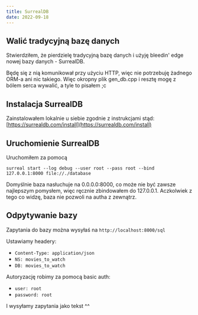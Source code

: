 ```yaml
---
title: SurrealDB
date: 2022-09-18
---
```

## Walić tradycyjną bazę danych
Stwierdziłem, że pierdzielę tradycyjną bazę danych i użyję bleedin' edge nowej bazy danych - SurrealDB.

Będę się z nią komunikował przy użyciu HTTP, więc nie potrzebuję żadnego ORM-a ani nic takiego.
Więc okropny plik gen_db.cpp i resztę mogę z bólem serca wywalić, a tyle to pisałem ;c

## Instalacja SurrealDB
Zainstalowałem lokalnie u siebie zgodnie z instrukcjami stąd: [https://surrealdb.com/install](https://surrealdb.com/install)

## Uruchomienie SurrealDB
Uruchomiłem za pomocą
```
surreal start --log debug --user root --pass root --bind 127.0.0.1:8000 file://./database
```
Domyślnie baza nasłuchuje na 0.0.0.0:8000, co może nie być zawsze najlepszym pomysłem, więc ręcznie zbindowałem do 127.0.0.1. Aczkolwiek z tego co widzę, baza nie pozwoli na autha z zewnątrz.

## Odpytywanie bazy
Zapytania do bazy można wysyłaś na ```http://localhost:8000/sql```

Ustawiamy headery:
- `Content-Type: application/json`
- `NS: movies_to_watch`
- `DB: movies_to_watch`

Autoryzację robimy za pomocą basic auth:
- `user: root`
- `password: root`

I wysyłamy zapytania jako tekst ^^
